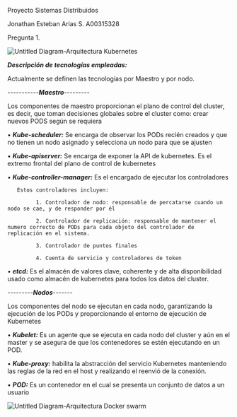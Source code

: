 Proyecto Sistemas Distribuidos

Jonathan Esteban Arias S.
A00315328

Pregunta 1.

![Untitled Diagram-Arquitectura Kubernetes](https://user-images.githubusercontent.com/46909824/58590946-d7118e00-822a-11e9-954a-7958b3e563ef.png)

***Descripción de tecnologías empleadas:***

Actualmente se definen las tecnologías por Maestro y por nodo.

-----------***Maestro***---------

Los componentes de maestro proporcionan el plano de control del cluster, es decir, que toman decisiones globales sobre el cluster como: crear nuevos PODS según se requiera

•	***Kube-scheduler:*** Se encarga de observar los PODs recién creados y que no tienen un nodo asignado y selecciona un nodo para que se ajusten

•	***Kube-apiserver:*** Se encarga de exponer la API de kubernetes. Es el extremo frontal del plano de control de kubernetes

•	***Kube-controller-manager:*** Es el encargado de ejecutar los controladores

       Estos controladores incluyen: 
       
             1.	Controlador de nodo: responsable de percatarse cuando un nodo se cae, y de responder por él

             2.	Controlador de replicación: responsable de mantener el numero correcto de PODs para cada objeto del controlador de replicación en el sistema.

             3.	Controlador de puntos finales

             4.	Cuenta de servicio y controladores de token

•	***etcd:*** Es el almacén de valores clave, coherente y de alta disponibilidad usado como almacén de kubernetes para todos los datos del cluster.

---------***Nodos***-------

Los componentes del nodo se ejecutan en cada nodo, garantizando la ejecución de los PODs y proporcionando el entorno de ejecución de Kubernetes

•	***Kubelet:*** Es un agente que se ejecuta en cada nodo del cluster y aún en el master y se asegura de que los contenedores se estén ejecutando en un POD.

•	***Kube-proxy:*** habilita la abstracción del servicio Kubernetes manteniendo las reglas de la red en el host y realizando el reenvió de la conexión.

•	***POD:*** Es un contenedor en el cual se presenta un conjunto de datos a un usuario


![Untitled Diagram-Arquitectura Docker swarm](https://user-images.githubusercontent.com/46909824/58596449-c3b9ef00-8239-11e9-9f32-27ded5285b17.png)
